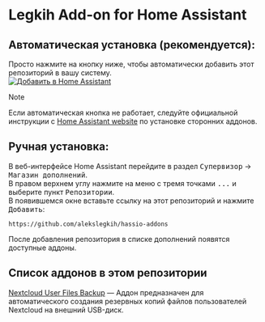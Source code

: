 # Legkih Add-on for Home Assistant

## Автоматическая установка (рекомендуется):
Просто нажмите на кнопку ниже, чтобы автоматически добавить этот репозиторий в вашу систему.  
[![Добавить в Home Assistant](https://img.shields.io/badge/Добавить%20в-Home%20Assistant-blue?logo=home-assistant&logoColor=white&labelColor=41B3A3)](https://my.home-assistant.io/redirect/supervisor_add_addon_repository/?repository_url=https://github.com/alekslegkih/hassio-addons)  
> [!NOTE]
>Если автоматическая кнопка не работает, следуйте официальной инструкции с [Home Assistant website](https://www.home-assistant.io/common-tasks/os#installing-a-third-party-add-on-repository) по установке сторонних аддонов.  

## Ручная установка:
В веб-интерфейсе Home Assistant перейдите в раздел <kbd>Супервизор</kbd> -> <kbd>Магазин дополнений</kbd>.  
В правом верхнем углу нажмите на меню с тремя точками <kbd>...</kbd> и выберите пункт <kbd>Репозитории</kbd>.  
В появившемся окне вставьте ссылку на этот репозиторий и нажмите <kbd>Добавить</kbd>:  
``` text
https://github.com/alekslegkih/hassio-addons
```
После добавления репозитория в списке дополнений появятся доступные аддоны.

## Список аддонов в этом репозитории
[Nextcloud User Files Backup](https://github.com/alekslegkih/nc_user_files_backup/tree/main/nc_user_files_backup) — Аддон предназначен для автоматического создания резервных копий файлов пользователей Nextcloud на внешний USB-диск.
